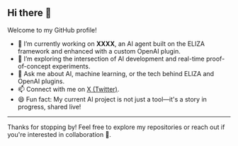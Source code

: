 ## Hi there 👋  

Welcome to my GitHub profile!  

- 🤖 I’m currently working on **XXXX**, an AI agent built on the ELIZA framework and enhanced with a custom OpenAI plugin.  
- 🌱 I’m exploring the intersection of AI development and real-time proof-of-concept experiments.  
- 💬 Ask me about AI, machine learning, or the tech behind ELIZA and OpenAI plugins.  
- 📫 Connect with me on [X (Twitter)](https://x.com/Data0x88850).  
- 😄 Fun fact: My current AI project is not just a tool—it's a story in progress, shared live!  

---

Thanks for stopping by! Feel free to explore my repositories or reach out if you're interested in collaboration 🚀.

